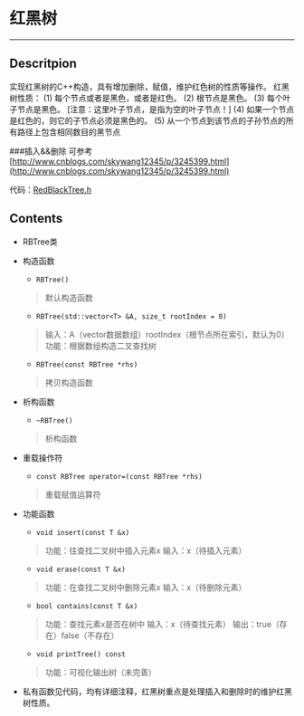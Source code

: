 # 红黑树
------------------

## Descritpion
实现红黑树的C++构造，具有增加删除，赋值，维护红色树的性质等操作。 
红黑树性质：
(1) 每个节点或者是黑色，或者是红色。
(2) 根节点是黑色。
(3) 每个叶子节点是黑色。 [注意：这里叶子节点，是指为空的叶子节点！]
(4) 如果一个节点是红色的，则它的子节点必须是黑色的。
(5) 从一个节点到该节点的子孙节点的所有路径上包含相同数目的黑节点

###插入&&删除
可参考[http://www.cnblogs.com/skywang12345/p/3245399.html](http://www.cnblogs.com/skywang12345/p/3245399.html)

代码：[RedBlackTree.h](RedBlackTree.h)

## Contents 
- RBTree类
- 构造函数
	- `RBTree()`
	> 默认构造函数
	- `RBTree(std::vector<T> &A, size_t rootIndex = 0)`
	> 输入：A（vector数据数组）rootIndex（根节点所在索引，默认为0）
	功能：根据数组构造二叉查找树
	- `RBTree(const RBTree *rhs)`
	> 拷贝构造函数
- 析构函数
	- `~RBTree()`
	> 析构函数
- 重载操作符
	- `const RBTree operator=(const RBTree *rhs)`
	> 重载赋值运算符
- 功能函数
	- `void insert(const T &x)`
	> 功能：往查找二叉树中插入元素x
	输入：x（待插入元素）

	- `void erase(const T &x)`
	> 功能：在查找二叉树中删除元素x
	输入：x（待删除元素）

	- `bool contains(const T &x)`
	> 功能：查找元素x是否在树中
	输入：x（待查找元素）
	输出：true（存在）false（不存在）

	- `void printTree() const`
	 > 功能：可视化输出树（未完善）
- 私有函数见代码，均有详细注释，红黑树重点是处理插入和删除时的维护红黑树性质。
	